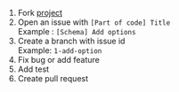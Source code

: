1. Fork [project](https://github.com/JochLAin/fractale)
2. Open an issue with `[Part of code] Title`  
   Example : `[Schema] Add options`
3. Create a branch with issue id  
   Example: `1-add-option`
4. Fix bug or add feature
5. Add test
6. Create pull request
